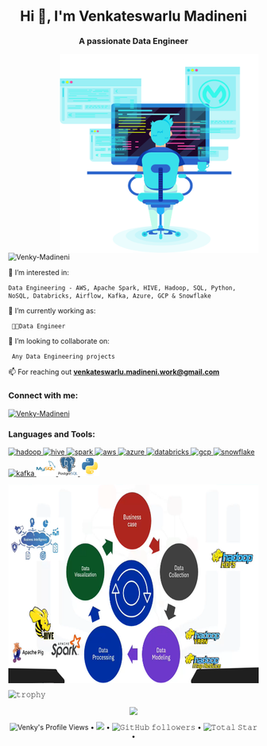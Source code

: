 <h1 align="center">Hi 👋, I'm Venkateswarlu Madineni </h1>
<h3 align="center">A passionate Data Engineer</h3>

<img align="right"  src="https://github.com/Venky-Madineni/Home/blob/main/Pictures/Data%20Engineer.png" alt="Data Engineer" width="400" height="400">

<p align="left"> <img src="https://komarev.com/ghpvc/?username=Venky-Madineni&label=Profile%20views&color=0e75b6&style=flat" alt="Venky-Madineni" /> </p>

 👀 I’m interested in:
 
    Data Engineering - AWS, Apache Spark, HIVE, Hadoop, SQL, Python, NoSQL, Databricks, Airflow, Kafka, Azure, GCP & Snowflake
                       
 🌱 I’m currently working as:
     
     🧑‍💼Data Engineer
 
 👐 I’m looking to collaborate on:
 
     Any Data Engineering projects

 📫 For reaching out **venkateswarlu.madineni.work@gmail.com**

<h3 align="left">Connect with me:</h3>
<p align="left">
<a href="https://www.linkedin.com/in/venkateswarlu22/" target="blank"><img align="center" src="https://raw.githubusercontent.com/rahuldkjain/github-profile-readme-generator/master/src/images/icons/Social/linked-in-alt.svg" alt="Venky-Madineni" height="30" width="40" /></a>
</p>

<h3 align="left">Languages and Tools:</h3>
<p align="left">
 <a href="https://hadoop.apache.org/" target="_blank" rel="noreferrer"> <img src="https://www.vectorlogo.zone/logos/apache_hadoop/apache_hadoop-icon.svg" alt="hadoop" width="40" height="40"/> </a>
  <a href="https://hive.apache.org/" target="_blank" rel="noreferrer"> <img src="https://www.vectorlogo.zone/logos/apache_hive/apache_hive-icon.svg" alt="hive" width="40" height="40"/> </a>
      <a href="https://spark.apache.org/" target="_blank" rel="noreferrer"> <img src="https://www.vectorlogo.zone/logos/apache_spark/apache_spark-icon.svg" alt="spark" width="40" height="40"/> </a> 
  <a href="https://aws.amazon.com/" target="_blank" rel="noreferrer"> <img src="https://www.vectorlogo.zone/logos/amazon_aws/amazon_aws-icon.svg" alt="aws" width="40" height="40"/> </a>
      <a href="https://azure.microsoft.com/" target="_blank" rel="noreferrer"> <img src="https://www.vectorlogo.zone/logos/microsoft_azure/microsoft_azure-icon.svg" alt="azure" width="40" height="40"/> </a>
  <a href="https://www.databricks.com/" target="_blank" rel="noreferrer"> <img src="https://www.vectorlogo.zone/logos/databricks/databricks-icon.svg" alt="databricks" width="40" height="40"/> </a>
   <a href="https://cloud.google.com/" target="_blank" rel="noreferrer"> <img src="https://www.vectorlogo.zone/logos/google_cloud/google_cloud-icon.svg" alt="gcp" width="40" height="40"/> </a>
    <a href="https://www.snowflake.com" target="_blank" rel="noreferrer"> <img src="https://www.vectorlogo.zone/logos/snowflake/snowflake-icon.svg" alt="snowflake" width="40" height="40"/> </a>
  <a href="https://kafka.apache.org/" target="_blank" rel="noreferrer"> <img src="https://www.vectorlogo.zone/logos/apache_kafka/apache_kafka-icon.svg" alt="kafka" width="40" height="40"/> </a> 
  <a href="https://www.mysql.com/" target="_blank" rel="noreferrer"> <img src="https://raw.githubusercontent.com/devicons/devicon/master/icons/mysql/mysql-original-wordmark.svg" alt="mysql" width="40" height="40"/> </a>
  <a href="https://www.postgresql.org" target="_blank" rel="noreferrer"> <img src="https://raw.githubusercontent.com/devicons/devicon/master/icons/postgresql/postgresql-original-wordmark.svg" alt="postgresql" width="40" height="40"/> </a>
  <a href="https://www.python.org" target="_blank" rel="noreferrer"> <img src="https://raw.githubusercontent.com/devicons/devicon/master/icons/python/python-original.svg" alt="python" width="40" height="40"/> </a>
</p>

  <img align="center" src="https://github.com/Venky-Madineni/Home/blob/main/Pictures/Screenshot%202023-06-01%20125050.png" alt="BigData" width="800" height="400"/>



![𝚝𝚛𝚘𝚙𝚑𝚢](https://github-profile-trophy.vercel.app/?username=Venky-Madineni&column=9&margin-w=15&margin-h=15&no-bg=true&no-frame=true&theme=juicyfresh)

<p align="center">
  
  <img align="center" src="https://github-readme-streak-stats.herokuapp.com/?user=Venky-Madineni&theme=dark&hide_border=true"/>
  
</p>
  
<p align="center">
  <img src="https://komarev.com/ghpvc/?username=Venky-Madineni&label=Profile%20views&color=0e75b6&style=flat" alt="Venky's Profile Views"> •  
  <a href="https://user-badge.committers.top/united_states/Venky-Madineni"><img src="https://user-badge.committers.top/united_states/Venky-Madineni.svg"></a> •
  <img src="https://img.shields.io/github/followers/Venky-Madineni?label=Followers&style=social" alt="𝙶𝚒𝚝𝙷𝚞𝚋 𝚏𝚘𝚕𝚕𝚘𝚠𝚎𝚛𝚜"> •
  <img src="https://img.shields.io/github/stars/Venky-Madineni?label=Stars" alt="𝚃𝚘𝚝𝚊𝚕 𝚂𝚝𝚊𝚛"> •
</p>


<!---
Venky-Madineni/Venky-Madineni is a ✨ special ✨ repository because its `README.md` (this file) appears on your GitHub profile.
You can click the Preview link to take a look at your changes.
--->
